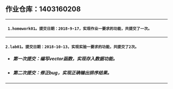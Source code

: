 ## 作业仓库：1403160208
___
#### ` 1.homework01。提交日期：2018-9-17，实现作业一要求的功能，共提交了一次。`

___
#### `2.lab01。提交日期：2018-10-13，实现实验一要求的功能，共提交了2次。`
 - ##### 第一次提交：编写vector函数，实现存入数据功能。
 - ##### 第二次提交：修正bug，实现正确输出排序结果。
___
